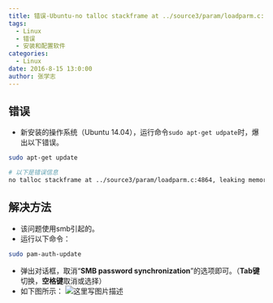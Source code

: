 ```yaml
---
title: 错误-Ubuntu-no talloc stackframe at ../source3/param/loadparm.c:4864, leaking memory
tags: 
  - Linux
  - 错误
  - 安装和配置软件
categories:
  - Linux
date: 2016-8-15 13:0:00
author: 张学志
---
```





## 错误
* 新安装的操作系统（Ubuntu 14.04），运行命令`sudo apt-get udpate`时，爆出以下错误。
```bash
sudo apt-get update

# 以下是错误信息
no talloc stackframe at ../source3/param/loadparm.c:4864, leaking memory
```

<!-- more -->


## 解决方法
* 该问题使用smb引起的。
* 运行以下命令：
```bash
sudo pam-auth-update
```
* 弹出对话框，取消“**SMB password synchronization**”的选项即可。（**Tab键**切换，**空格键**取消或选择）
* 如下图所示：
![这里写图片描述](http://img.blog.csdn.net/20160816090434537)